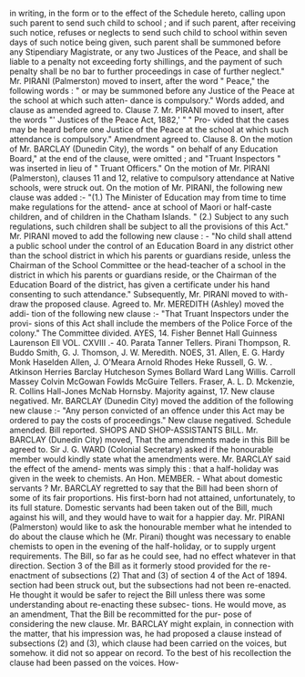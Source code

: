 in writing, in the form or to the effect of the Schedule hereto, calling upon such parent to send such child to school ; and if such parent, after receiving such notice, refuses or neglects to send such child to school within seven days of such notice being given, such parent shall be summoned before any Stipendiary Magistrate, or any two Justices of the Peace, and shall be liable to a penalty not exceeding forty shillings, and the payment of such penalty shall be no bar to further proceedings in case of further neglect." Mr. PIRANI (Palmerston) moved to insert, after the word " Peace," the following words : " or may be summoned before any Justice of the Peace at the school at which such atten- dance is compulsory." Words added, and clause as amended agreed to. Clause 7. Mr. PIRANI moved to insert, after the words "' Justices of the Peace Act, 1882,' " " Pro- vided that the cases may be heard before one Justice of the Peace at the school at which such attendance is compulsory." Amendment agreed to. Clause 8. On the motion of Mr. BARCLAY (Dunedin City), the words " on behalf of any Education Board," at the end of the clause, were omitted ; and "Truant Inspectors " was inserted in lieu of " Truant Officers." On the motion of Mr. PIRANI (Palmerston), clauses 11 and 12, relative to compulsory attendance at Native schools, were struck out. On the motion of Mr. PIRANI, the following new clause was added :- "(1.) The Minister of Education may from time to time make regulations for the attend- ance at school of Maori or half-caste children, and of children in the Chatham Islands. " (2.) Subject to any such regulations, such children shall be subject to all the provisions of this Act." Mr. PIRANI moved to add the following new clause : - "No child shall attend a public school under the control of an Education Board in any district other than the school district in which his parents or guardians reside, unless the Chairman of the School Committee or the head-teacher of a school in the district in which his parents or guardians reside, or the Chairman of the Education Board of the district, has given a certificate under his hand consenting to such attendance." Subsequently, Mr. PIRANI moved to with- draw the proposed clause. Agreed to. Mr. MEREDITH (Ashley) moved the addi- tion of the following new clause :- "That Truant Inspectors under the provi- sions of this Act shall include the members of the Police Force of the colony." The Committee divided. AYES, 14. Fisher Bennet Hall Guinness Laurenson Ell VOL. CXVIII .- 40. Parata Tanner Tellers. Pirani Thompson, R. Buddo Smith, G. J. Thomson, J. W. Meredith. NOES, 31. Allen, E. G. Hardy Monk Haselden Allen, J. O'Meara Arnold Rhodes Heke Russell, G. W. . Atkinson Herries Barclay Hutcheson Symes Bollard Ward Lang Willis. Carroll Massey Colvin McGowan Fowlds McGuire Tellers. Fraser, A. L. D. Mckenzie, R. Collins Hall-Jones McNab Hornsby. Majority against, 17. New clause negatived. Mr. BARCLAY (Dunedin City) moved the addition of the following new clause :- "Any person convicted of an offence under this Act may be ordered to pay the costs of proceedings." New clause negatived. Schedule amended. Bill reported. SHOPS AND SHOP-ASSISTANTS BILL. Mr. BARCLAY (Dunedin City) moved, That the amendments made in this Bill be agreed to. Sir J. G. WARD (Colonial Secretary) asked if the honourable member would kindly state what the amendments were. Mr. BARCLAY said the effect of the amend- ments was simply this : that a half-holiday was given in the week to chemists. An Hon. MEMBER. - What about domestic servants ? Mr. BARCLAY regretted to say that the Bill had been shorn of some of its fair proportions. His first-born had not attained, unfortunately, to its full stature. Domestic servants had been taken out of the Bill, much against his will, and they would have to wait for a happier day. Mr. PIRANI (Palmerston) would like to ask the honourable member what he intended to do about the clause which he (Mr. Pirani) thought was necessary to enable chemists to open in the evening of the half-holiday, or to supply urgent requirements. The Bill, so far as he could see, had no effect whatever in that direction. Section 3 of the Bill as it formerly stood provided for the re-enactment of subsections (2) That and (3) of section 4 of the Act of 1894. section had been struck out, but the subsections had not been re-enacted. He thought it would be safer to reject the Bill unless there was some understanding about re-enacting these subsec- tions. He would move, as an amendment, That the Bill be recommitted for the pur- pose of considering the new clause. Mr. BARCLAY might explain, in connection with the matter, that his impression was, he had proposed a clause instead of subsections (2) and (3), which clause had been carried on the voices, but somehow. it did not so appear on record. To the best of his recollection the clause had been passed on the voices. How- 